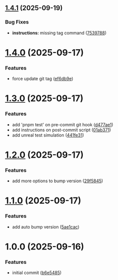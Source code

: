 ## [1.4.1](https://github.com/lightzane/learn-conventional-commits/compare/v1.4.0...v1.4.1) (2025-09-19)

### Bug Fixes

- **instructions:** missing tag command ([7539788](https://github.com/lightzane/learn-conventional-commits/commit/753978852434c93c9298dbafeccbc08a18375a8f))

# [1.4.0](https://github.com/lightzane/learn-conventional-commits/compare/v1.3.0...v1.4.0) (2025-09-17)

### Features

- force update git tag ([ef6db9e](https://github.com/lightzane/learn-conventional-commits/commit/ef6db9e00695d65b5727cc78d9a5ea6c4de1212e))

# [1.3.0](https://github.com/lightzane/learn-conventional-commits/compare/v1.2.0...v1.3.0) (2025-09-17)

### Features

- add 'pnpm test' on pre-commit git hook ([d477ae1](https://github.com/lightzane/learn-conventional-commits/commit/d477ae17f98799841de36ef1b8fa588b824e4c11))
- add instructions on post-commit script ([01ab371](https://github.com/lightzane/learn-conventional-commits/commit/01ab37187bae5a39f7659025ae0b2f19f8a38bf6))
- add unreal test simulation ([441fe31](https://github.com/lightzane/learn-conventional-commits/commit/441fe3180836df916f73de05a1a16c711c6d3337))

# [1.2.0](https://github.com/lightzane/learn-conventional-commits/compare/v1.1.0...v1.2.0) (2025-09-17)

### Features

- add more options to bump version ([29f5845](https://github.com/lightzane/learn-conventional-commits/commit/29f58452d8ce83bff378777e53502b13f8557ed9))

# [1.1.0](https://github.com/lightzane/learn-conventional-commits/compare/v1.0.0...v1.1.0) (2025-09-17)

### Features

- add auto bump version ([5ae1cac](https://github.com/lightzane/learn-conventional-commits/commit/5ae1cac947fcc3b630ba877f37f704d4949ccdcc))

# 1.0.0 (2025-09-16)

### Features

- initial commit ([b6e5485](https://github.com/lightzane/learn-conventional-commits/commit/b6e548527080af715df08daa5aed6f15fe96bfd5))
